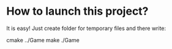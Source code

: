 # How to launch this project?
It is easy!
Just create folder for temporary files and there write:

cmake ../Game
make
./Game
